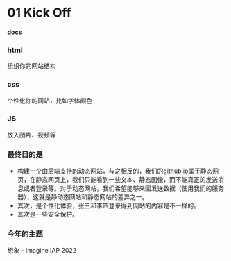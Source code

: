 # 01 Kick Off

**[docs](https://docs.google.com/presentation/d/1l67OznkGj_sopRDzieZOH6eq1zOu5iNqMO4hAOEf0sQ/edit#slide=id.g4c281c9bc6_4_186)**

### html 

组织你的网站结构

### css

个性化你的网站，比如字体颜色

### JS

放入图片、视频等

### 最终目的是

- 构建一个由后端支持的动态网站，与之相反的，我们的github.io属于静态网页，在静态网页上，我们只能看到一些文本、静态图像，而不能真正的发送消息或者登录等。对于动态网站，我们希望能够来回发送数据（使用我们的服务器），这就是静动态网站和静态网站的差异之一。
- 其次，是个性化体验，张三和李四登录得到网站的内容是不一样的。
- 其次是一些安全保护。



### 今年的主题

想象 - Imagine IAP 2022





